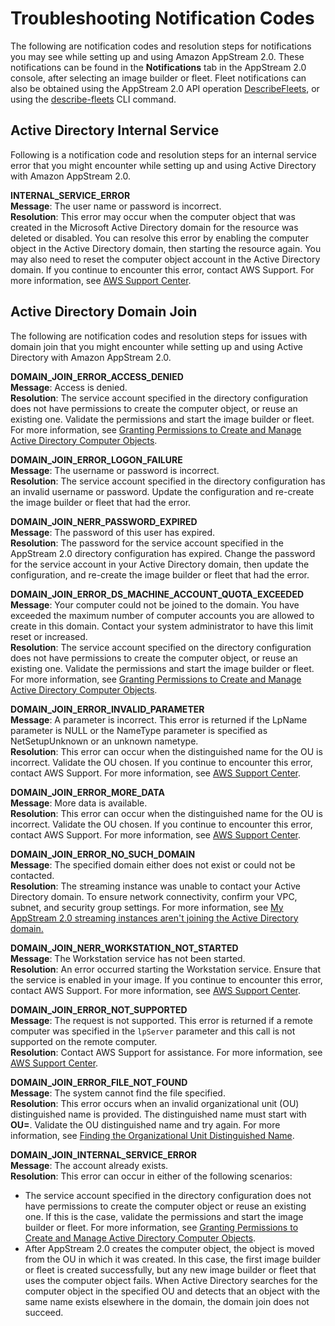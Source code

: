 # Troubleshooting Notification Codes<a name="troubleshooting-notification-codes"></a>

The following are notification codes and resolution steps for notifications you may see while setting up and using Amazon AppStream 2\.0\. These notifications can be found in the **Notifications** tab in the AppStream 2\.0 console, after selecting an image builder or fleet\. Fleet notifications can also be obtained using the AppStream 2\.0 API operation [DescribeFleets](https://docs.aws.amazon.com/appstream2/latest/APIReference/API_DescribeFleets.html), or using the [describe\-fleets](https://docs.aws.amazon.com/cli/latest/reference/appstream/describe-fleets.html) CLI command\.

## Active Directory Internal Service<a name="troubleshooting-notification-codes-ad-internal"></a>

Following is a notification code and resolution steps for an internal service error that you might encounter while setting up and using Active Directory with Amazon AppStream 2\.0\. 

**INTERNAL\_SERVICE\_ERROR**  
**Message**: The user name or password is incorrect\.  
**Resolution**: This error may occur when the computer object that was created in the Microsoft Active Directory domain for the resource was deleted or disabled\. You can resolve this error by enabling the computer object in the Active Directory domain, then starting the resource again\. You may also need to reset the computer object account in the Active Directory domain\. If you continue to encounter this error, contact AWS Support\. For more information, see [AWS Support Center](https://console.aws.amazon.com/support/home#/)\.

## Active Directory Domain Join<a name="troubleshooting-notification-codes-ad"></a>

The following are notification codes and resolution steps for issues with domain join that you might encounter while setting up and using Active Directory with Amazon AppStream 2\.0\. 

**DOMAIN\_JOIN\_ERROR\_ACCESS\_DENIED**  
**Message**: Access is denied\.  
**Resolution**: The service account specified in the directory configuration does not have permissions to create the computer object, or reuse an existing one\. Validate the permissions and start the image builder or fleet\. For more information, see [Granting Permissions to Create and Manage Active Directory Computer Objects](active-directory-admin.md#active-directory-permissions)\.

**DOMAIN\_JOIN\_ERROR\_LOGON\_FAILURE**  
**Message**: The username or password is incorrect\.  
**Resolution**: The service account specified in the directory configuration has an invalid username or password\. Update the configuration and re\-create the image builder or fleet that had the error\.

**DOMAIN\_JOIN\_NERR\_PASSWORD\_EXPIRED**  
**Message**: The password of this user has expired\.  
**Resolution**: The password for the service account specified in the AppStream 2\.0 directory configuration has expired\. Change the password for the service account in your Active Directory domain, then update the configuration, and re\-create the image builder or fleet that had the error\.

**DOMAIN\_JOIN\_ERROR\_DS\_MACHINE\_ACCOUNT\_QUOTA\_EXCEEDED**  
**Message**: Your computer could not be joined to the domain\. You have exceeded the maximum number of computer accounts you are allowed to create in this domain\. Contact your system administrator to have this limit reset or increased\.  
**Resolution**: The service account specified on the directory configuration does not have permissions to create the computer object, or reuse an existing one\. Validate the permissions and start the image builder or fleet\. For more information, see [Granting Permissions to Create and Manage Active Directory Computer Objects](active-directory-admin.md#active-directory-permissions)\.

**DOMAIN\_JOIN\_ERROR\_INVALID\_PARAMETER**  
**Message**: A parameter is incorrect\. This error is returned if the LpName parameter is NULL or the NameType parameter is specified as NetSetupUnknown or an unknown nametype\.  
**Resolution**: This error can occur when the distinguished name for the OU is incorrect\. Validate the OU chosen\. If you continue to encounter this error, contact AWS Support\. For more information, see [AWS Support Center](https://console.aws.amazon.com/support/home#/)\.

**DOMAIN\_JOIN\_ERROR\_MORE\_DATA**  
**Message**: More data is available\.  
**Resolution**: This error can occur when the distinguished name for the OU is incorrect\. Validate the OU chosen\. If you continue to encounter this error, contact AWS Support\. For more information, see [AWS Support Center](https://console.aws.amazon.com/support/home#/)\.

**DOMAIN\_JOIN\_ERROR\_NO\_SUCH\_DOMAIN**  
**Message**: The specified domain either does not exist or could not be contacted\.  
**Resolution**: The streaming instance was unable to contact your Active Directory domain\. To ensure network connectivity, confirm your VPC, subnet, and security group settings\. For more information, see [My AppStream 2\.0 streaming instances aren't joining the Active Directory domain\.](troubleshooting-active-directory.md#troubleshooting-active-directory-5)

**DOMAIN\_JOIN\_NERR\_WORKSTATION\_NOT\_STARTED**  
**Message**: The Workstation service has not been started\.  
**Resolution**: An error occurred starting the Workstation service\. Ensure that the service is enabled in your image\. If you continue to encounter this error, contact AWS Support\. For more information, see [AWS Support Center](https://console.aws.amazon.com/support/home#/)\.

**DOMAIN\_JOIN\_ERROR\_NOT\_SUPPORTED**  
**Message**: The request is not supported\. This error is returned if a remote computer was specified in the `lpServer` parameter and this call is not supported on the remote computer\.  
**Resolution**: Contact AWS Support for assistance\. For more information, see [AWS Support Center](https://console.aws.amazon.com/support/home#/)\.

**DOMAIN\_JOIN\_ERROR\_FILE\_NOT\_FOUND**  
**Message**: The system cannot find the file specified\.  
**Resolution**: This error occurs when an invalid organizational unit \(OU\) distinguished name is provided\. The distinguished name must start with **OU=**\. Validate the OU distinguished name and try again\. For more information, see [Finding the Organizational Unit Distinguished Name](active-directory-admin.md#active-directory-oudn)\.

**DOMAIN\_JOIN\_INTERNAL\_SERVICE\_ERROR**  
**Message**: The account already exists\.  
**Resolution**: This error can occur in either of the following scenarios:  
+ The service account specified in the directory configuration does not have permissions to create the computer object or reuse an existing one\. If this is the case, validate the permissions and start the image builder or fleet\. For more information, see [Granting Permissions to Create and Manage Active Directory Computer Objects](active-directory-admin.md#active-directory-permissions)\.
+ After AppStream 2\.0 creates the computer object, the object is moved from the OU in which it was created\. In this case, the first image builder or fleet is created successfully, but any new image builder or fleet that uses the computer object fails\. When Active Directory searches for the computer object in the specified OU and detects that an object with the same name exists elsewhere in the domain, the domain join does not succeed\. 